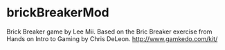 # brickBreakerMod
Brick Breaker game by Lee Mii. 
Based on the Bric Breaker exercise from Hands on Intro to Gaming by Chris DeLeon.
http://www.gamkedo.com/kit/
